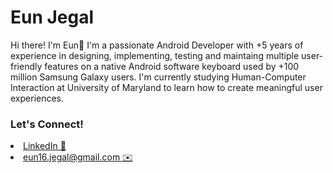 <h1>Eun Jegal</h1>
<p>Hi there! I'm Eun👋 I'm a passionate Android Developer with +5 years of experience in designing, implementing, testing and maintaing multiple user-friendly features on a native Android software keyboard used by +100 million Samsung Galaxy users. I'm currently studying Human-Computer Interaction at University of Maryland to learn how to create meaningful user experiences.</p>



<h3>Let's Connect!</h3>
<li><a href="https://www.linkedin.com/in/eunjegal/">LinkedIn 👔</a></li>
<li><a href="eun16.jegal@gmail.com/">eun16.jegal@gmail.com ✉️</a></li>
